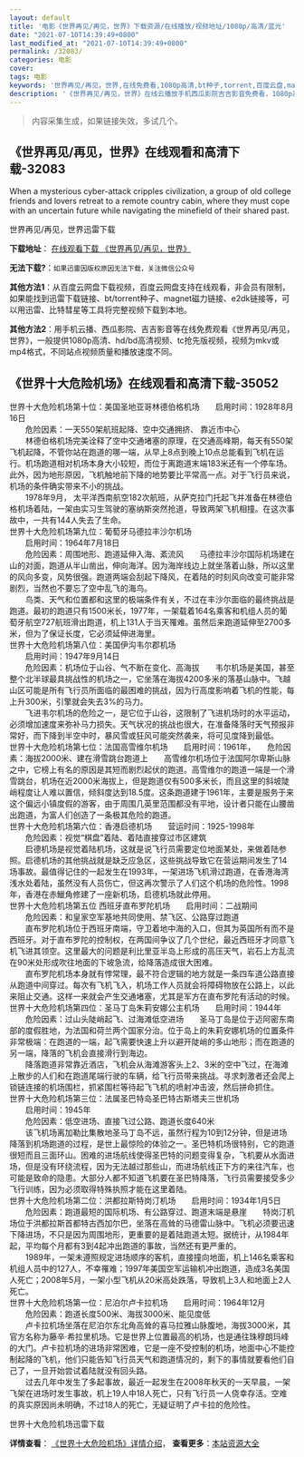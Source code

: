 ```yaml
---
layout: default
title: '电影《世界再见/再见，世界》下载资源/在线播放/视频地址/1080p/高清/蓝光'
date: "2021-07-10T14:39:49+0800"
last_modified_at: "2021-07-10T14:39:49+0800"
permalink: /32083/
categories: 电影
cover:
tags: 电影
keywords: '世界再见/再见，世界,在线免费看,1080p高清,bt种子,torrent,百度云盘,magnet,磁力链,迅雷下载资源'
description: '《世界再见/再见，世界》在线云播放手机西瓜影院吉吉影音免费看，1080p高清bd/hd未删减完整版和tc抢先枪版，mkv/mp4格式，附带bt/torrent种子、magnet/磁力链、百度云盘、网盘资源迅雷下载链接'
---
```


>内容采集生成，如果链接失效，多试几个。


## 《世界再见/再见，世界》在线观看和高清下载-32083

When a mysterious cyber-attack cripples civilization, a group of old college friends and lovers retreat to a remote country cabin, where they must cope with an uncertain future while navigating the minefield of their shared past.


世界再见/再见，世界迅雷下载

**下载地址**： [在线观看下载 《世界再见/再见，世界》](https://www.993dy.com//vod-detail-id-16592.html) 


**无法下载?**：`如果迅雷因版权原因无法下载，关注微信公众号 `

**其他方法1**：从百度云网盘下载视频，百度云网盘支持在线观看，非会员有限制，如果能找到迅雷下载链接、bt/torrent种子、magnet磁力链接、e2dk链接等，可以用迅雷、比特彗星等工具将完整视频下载到本地。

**其他方法2**：用手机云播、西瓜影院、吉吉影音等在线免费观看《世界再见/再见，世界》，一般提供1080p高清、hd/bd高清视频、tc抢先版视频，视频为mkv或mp4格式，不同站点视频质量和播放速度不同。


## 《世界十大危险机场》在线观看和高清下载-35052

世界十大危险机场第十位：美国圣地亚哥林德伯格机场　　启用时间：1928年8月16日<br />　　危险因素：一天550架航班起降、空中交通拥挤、 靠近市中心<br />　　林德伯格机场完美诠释了空中交通堵塞的原理，在交通高峰期，每天有550架飞机起降，不管你站在跑道的哪一端，从早上8点到晚上10点总能看到飞机在运行。机场跑道相对机场本身大小较短，而位于离跑道末端183米还有一个停车场。此外，因为地形原因，飞机触地前下降的地势要比平常高一点。对于飞行员来说，机场的条件确实带来不小的挑战。<br />　　1978年9月， 太平洋西南航空182次航班，从萨克拉门托起飞并准备在林德伯格机场着陆，一架由实习生驾驶的塞纳斯突然抢道，导致两架飞机相撞。在这次事故中，一共有144人失去了生命。<br />世界十大危险机场第九位：葡萄牙马德拉丰沙尔机场<br />　　启用时间：1964年7月18日<br />　　危险因素：周围地形、跑道延伸入海、紊流风　　马德拉丰沙尔国际机场建在山的对面，跑道从半山凿出，伸向海洋。因为海岸线边上就坐落着山脉，所以这里的风向多变，风势很强。跑道两端会刮起下降风，在着陆的时刻风向改变可能非常剧烈，当然也不要忘了空中乱飞的海鸟。<br />　　鸟类、天气和位置都和这里的极端条件有关，不过在丰沙尔面临的最终挑战是跑道。最初的跑道只有1500米长，1977年，一架载着164名乘客和机组人员的葡萄牙航空727航班滑出跑道，机上131人于当天罹难。虽然后来跑道延伸至2700多米，但为了保证长度，它必须延伸进海里。<br />世界十大危险机场第八位：美国伊沟韦尔郡机场<br />　　启用时间：1947年9月14日<br />　　危险因素：机场位于山谷、气不断在变化、高海拔　　韦尔机场是美国，甚至整个北半球最具挑战性的机场之一，它坐落在海拔4200多米的落基山脉中。飞越山区可能是所有飞行员所面临的最困难的挑战，因为行高度影响着飞机的性能，每上升300米，引擎就会失去3%的马力。<br />　　飞进韦尔机场的危险之一，是它位于山谷，这限制了飞进机场时的水平运动，必须增加速度来弥补马力损失。天气状况的挑战也很大，在准备降落时天气预报非常好，而下降到半空中时，暴风雪或狂风可能突然袭来，将可见度降到最低。<br />世界十大危险机场第七位：法国高雪维尔机场　　启用时间：1961年，　　危险因素：海拔2000米、建在滑雪跳台跑道上　　高雪维尔机场位于法国阿尔卑斯山脉之中，它榜上有名的原因是其短而剧烈起伏的跑道。高雪维尔的跑道一端是一个滑雪跳台，机场在近2000米海拔上，但是跑道仅有500多米长，而且这里的斜坡陡峭程度让人难以置信，倾斜度达到18.5度。这条跑道建于1961年，主要是服务于来这个偏远小镇度假的游客，由于周围几英里范围都没有平地，设计者只能在山腰凿出跑道，为富人们创造了一条极其危险的跑道。<br />世界十大危险机场第六位：香港启德机场　　营运时间：1925-1998年<br />　　危险因素：视觉&ldquo;棋盘”着陆、着陆直接穿过市区建筑<br />　　启德机场是视觉着陆机场，这就是说飞行员需要定位地面某处，来做着陆参照。启德机场的其他挑战就是缺乏应急区，这些挑战导致它在营运期间发生了14场事故。最值得记住的一起发生在1993年，一架进场飞机滑过跑道，在香港海湾浅水处着陆，虽然没有人员伤亡，但这再次警示了人们这个机场的危险性。1998年，香港在赤鱲角修建了一座新机场，启德机场就此停用。<br />世界十大危险机场第五位 西班牙直布罗陀机场　　启用时间：二战期间<br />　　危险因素：和皇家空军基地共同使用、禁飞区、公路穿过跑道<br />　　直布罗陀机场位于西班牙南端，守卫着地中海的入口，但其为英国所有而不是西班牙。对于直布罗陀的控制权，在两国间争议了几个世纪，最近西班牙才同意飞机飞进其领空。这里最大的问题是利比里亚半岛上形成的高压天气，岩石上方乱流在90米处形成吹往地面的下坡急流，给降落造成很大困难。<br />　　直布罗陀机场本身就有悖常理，最不符合逻辑的地方就是一条四车道公路直接从跑道中间穿过。每次有飞机飞入，机场工作人员就会将障碍物放在公路上，以此来阻止交通。这样一来就会产生交通堵塞，尤其是军方在直布罗陀有活动的时候。<br />世界十大危险机场第四位：圣马丁岛朱莉安娜公主机场　　启用时间：1944年<br />　　危险因素：过山头陡峭起飞、过海滩低空进场　　圣马丁岛是位于迈阿密东南部的度假胜地，为法国和荷兰两个国家分治。位于岛上的朱莉安娜机场的位置条件非常极端：在跑道的一端，起飞需要快速上升以避开陡峭的多山地形；而在跑道的另一端，降落的飞机会直接滑行到海边。<br />　　降落跑道非常靠近酒店，飞机会从海滩游客头上2、3米的空中飞过，在海滩上散步的人们和在跑道尾端行驶的车辆，给飞行员带来挑战。寻求刺激者还会爬上锁链连接的机场围栏，抓紧围栏等待起飞飞机的喷射冲击波，然后拼命抓住。<br />世界十大危险机场第三位：法属圣巴特岛圣巴特古斯塔夫三世机场<br />　　启用时间：1945年<br />　　危险因素：低空进场、直接飞过公路、跑道长度640米<br />　　该飞机场离加勒比集散地圣马丁岛不远，虽然行程为10到12分钟，但是进场降落到机场跑道的过程，是世上最惊险的体验之一。圣巴特机场很特别，它的跑道很短而且三面环山。困难的进场航线使得圣巴特的问题变得复杂，飞机要从水面进场，但是没有环绕流程，因为无法越过那些山，而进场航线正下方的来往汽车，也可能是致命的隐患。大部分人都不知道飞机要在圣巴特降落，飞行员需要接受多少飞行训练，因为必须取得特殊执照才能在这里着陆。<br />世界十大危险机场第二位：洪都拉斯特岗汀机场　　启用时间：1934年1月5日<br />　　危险因素：跑道最短的国际机场、有公路穿过、跑道末端是悬崖　　特岗汀机场位于洪都拉斯首都特古西加尔巴，坐落在高耸的马德雷山脉中。飞机必须要迅速下降进场，不只是因为周围地形，更重要的是着陆跑道太短。据统计，从1984年起，平均每个月都有3到4起冲出跑道的事故，当然还有更严重的。<br />　　1989年，一架未遵照规定进场顺序的客机，直接撞向地面，机上146名乘客和机组人员中的127人，不幸罹难；1997年美国空军运输机冲出跑道，造成3名美国人死亡；2008年5月，一架小型飞机从20米高处跌落，导致机上3人和地面上2人死亡。<br />世界十大危险机场第一位：尼泊尔卢卡拉机场　　启用时间：1964年12月<br />　　危险因素：跑道长度500米、海拔3000米、能见度低<br />　　卢卡拉机场坐落在尼泊尔东北角高耸的喜马拉雅山脉腹地，海拔3000米，其官方名称为藤辛·希拉里机场。它是世界上位置最高的机场，也是通往珠穆朗玛峰的大门。卢卡拉机场的进场非常困难，它是一座不受控制的机场，地面中心不能控制起降的飞机，他们只能告知飞行员天气和跑道情况的，剩下的事情就要看他们自己了，一旦开始尝试着陆就没有回头路。<br />　　过去几年中发生了多起事故，最近一起发生在2008年秋天的一天早晨，一架飞架在进场时发生事故，机上19人中18人死亡，只有飞行员一人侥幸存活。空难的真实原因尚未明确，不过18人的死亡，无疑证明了卢卡拉的危险性。<br />


世界十大危险机场迅雷下载

**详情查看**： [《世界十大危险机场》详情介绍](/movie/35052/)， **查看更多**：[本站资源大全](/movie/t/all/)

